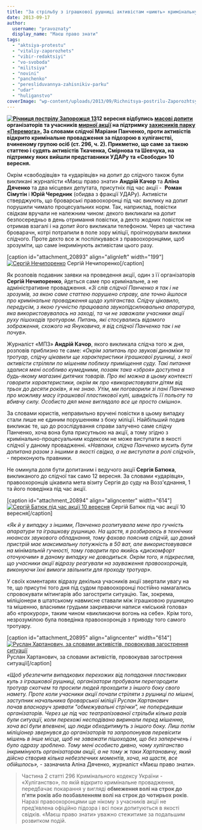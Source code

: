 ```yaml
---
title: "За стрільбу з іграшкової рушниці активістам «шиють» кримінальну справу?"
date: 2013-09-17
author: 
  username: "pravoznaty"
  display_name: "Маєш право знати"
tags: 
  - "aktsiya-protestu"
  - "vitaliy-zaporozhets"
  - "vibir-redaktsiyi"
  - "vo-svoboda"
  - "militsiya"
  - "novini"
  - "panchenko"
  - "peresliduvannya-zahisnikiv-parku"
  - "udar"
  - "huliganstvo"
coverImage: "wp-content/uploads/2013/09/Richnitsya-postrilu-Zaporozhtsya-4-445h300.jpg"
---
```


**[![Річниця пострілу Запорожця 13](https://mpz.brovary.org/wp-content/uploads/2013/09/Richnitsya-postrilu-Zaporozhtsya-13.jpg)](https://mpz.brovary.org/wp-content/uploads/2013/09/Richnitsya-postrilu-Zaporozhtsya-13.jpg)12 вересня відбулись [масові допити](https://mpz.brovary.org/v-brovarah-rozpochalis-masovi-dopiti-zhurnalistiv-ta-opozitsioneriv/) організаторів та учасників [мирної акції](https://mpz.brovary.org/na-chest-zaporozhtsya-u-brovarah-zastrelili-prezidenta-miskogo-golovu-ta-gubernatora/) на підтримку [захисників парку «Перемога».](https://mpz.brovary.org/krivavi-sutichki-vidbulis-u-brovarah-mizh-meshkantsyami-ta-zabudovnikami-tsentralnogo-parku/) За словами слідчої Маріани Панченко, проти активістів відкрито кримінальне провадження за підозрою в хуліганстві, вчиненому групою осіб (ст. 296, ч. 2). Прикметно, що саме за такою статтею і судять активістів Ткаченка, Смірнова та Шевчука, на підтримку яких вийшли представники УДАРу та «Свободи» 10 вересня.**

Окрім «свободівців» та «ударівців» на допит до слідчого також були викликані журналісти «Маєш право знати» **Андрій Качор** та **Аліна Дяченко** та два місцевих депутата, присутніх під час акції -  **Роман Сімутін** і **Юрій Чередник** (обидва з фракції УДАРу). Активісти стверджують, що броварські правоохоронці під час виклику на допит порушили чимало процесуальних норм. Так, наприклад, повістки свідкам вручали не належним чином: декого викликали на допит безпосередньо в день отримання повістки, а дехто жодних повісток не отримав взагалі і на допит його викликали телефоном. Через це частина броварачн, котрі потрапили в поле зору міліції, проігнорували виклики слідчого. Проте дехто все ж поспілкувався з правоохоронцями, щоб зрозуміти, що саме інкримінують активістам цього разу.

\[caption id="attachment\_20893" align="alignleft" width="199"\][![Сергій Нечипоренко](https://mpz.brovary.org/wp-content/uploads/2013/09/DSC_1982.jpg)](https://mpz.brovary.org/wp-content/uploads/2013/09/DSC_1982.jpg) Сергій Нечипоренко\[/caption\]

Як розповів подавник заявки на проведення акції, один з її організаторів **Сергій Нечипоренко**, йдеться саме про кримінальне, а не адміністративне провадження. _«Зі слів слідчої Панченко я так і не зрозумів, за якою саме статтею порушено справу, але точно йшлося про кримінальне провадження щодо хуліганства. Слідчу цікавило, передусім, з якою гучністю працювала звукопідсилювальна апаратура, яка використовувалась на заході, та чи не заважали учасники акції руху пішоходів тротуаром. Питань, які стосувались відомого зображення, схожого на Януковича, я від слідчої Панченко так і не почув»._

Журналіст «МПЗ» **Андрій Качор**, якого викликала слідча того ж дня, розповів приблизно те саме: _«Окрім запитань про звукові динаміки та тротуар, слідчу цікавили ще характеристики іграшкової рушниці, з якої активісти стріляли по мішеням поблизу приміщення суду. Такі питання здалися мені особливо кумедними, позаяк така «зброя» доступна в будь-якому магазині дитячих товарів. Про які можна в цьому контексті говорити характеристики, окрім як про «використовувати дітям від трьох до десяти років», я не знаю. Утім, ми поговорили зі пані Панченко про можливу масу іграшкової пластикової кулі, швидкість її польоту та вбивчу силу. Особисто дял мене виглядало все це просто смішно»._

За словами юристів, неправильно вручені повістки в цьому випадку стали лише не єдиним порушенням з боку міліції. Найбільший подив викликає те, що до розслідування справи залучено саме слідчу Панченко, хоча вона була присутньою на акції, а тому згідно з кримінально-процесуальним кодексом не може виступати в якості слідчої у даному провадженні. «_Навпаки, слідча Панченко мусить бути допитана разом з іншими в якості свідка, а не виступати в ролі слідчої_», - переконують правники.

Не оминула доля бути допитаним і ведучого акції **Сергія Батюка**, викликаного до слідчої так само 12 вересня. За словами «ударівця», правоохоронців цікавила мета візиту Сергія до суду на Возз'єднання, 1 та його поведінка під час акції.

\[caption id="attachment\_20894" align="aligncenter" width="614"\][![Сергій Батюк під час акції 10 вересня](https://mpz.brovary.org/wp-content/uploads/2013/09/Richnitsya-postrilu-Zaporozhtsya-31.jpg)](https://mpz.brovary.org/wp-content/uploads/2013/09/Richnitsya-postrilu-Zaporozhtsya-31.jpg) Сергій Батюк під час акції 10 вересня\[/caption\]

_«Як й у випадку з іншими, Панченко розпитувала мене про гучність апаратури та іграшкову рушницю. На щастя, я розбираюсь в технічних нюансах звукового обладнання, тому фахово пояснив слідчій, що даний пристрій має максимальну потужність в 50 ват, але використовувався на мінімальній гучності, тому говорити про якийсь «дискомфорт оточуючим» в даному випадку не доводиться. Окрім того, я підкреслив, що учасники акції відразу реагували на зауваження правоохоронців, виконуючи їхні вимоги звільнити для проходу тротуар»._

У своїх коментарях відразу декілька учасників акції звертали увагу на те, що присутні того дня під судом правоохоронці постійно намагались спровокувати мітингарів або загострити ситуацію. Так, зокрема, міліціонери в штатському навмисне ставали між іграшковою рушницею та мішенню, власними грудьми закриваючи написи «міський голова» або «прокурор», таким чином «викликаючи вогонь на себе». Крім того, незрозумілою була поведінка правоохоронців з приводу того самого тротуару.

\[caption id="attachment\_20895" align="aligncenter" width="614"\][![Руслан Хартанович, за словами активістів, провокував загострення ситуації](https://mpz.brovary.org/wp-content/uploads/2013/09/Richnitsya-postrilu-Zaporozhtsya-171.jpg)](https://mpz.brovary.org/wp-content/uploads/2013/09/Richnitsya-postrilu-Zaporozhtsya-171.jpg) Руслан Хартанович, за словами активістів, провокував загострення ситуації\[/caption\]

_«Щоб убезпечити випадкових перехожих від попадання пластикових куль з іграшкової рушниці, організатори пробували перегородити тротуар скотчем та просили людей проходити з іншого боку свого намету. Проте коли учасники акції почали стріляти з рушниці по мішені, заступник начальника броварської міліції Руслан Хартанович почав власноруч зривати "обмежувальні стрічки", не попередивши організаторів. Через це під час театралізованої стрільби кілька разів були ситуації, коли перехожі несподівано виринали перед мішенню, хоча всі були впевнені, що люди обходитимуть з іншого боку. Лиш потім міліціонер звернувся до організаторів та запропонував перевісити мішень в інше місце, щоб не заважати пішоходам, що без заперечень і було одразу зроблено. Тому мені особисто дивно, чому хуліганство інкримінують організаторам акції, а не тому ж таки Хартановичу, який дійсно створив кілька небезпечних моментів, хоча, на щастя, все обійшлось»,_ - зазначила Аліна Дяченко, журналіст «Маєш право знати».

> Частина 2 статті 296 Кримінального кодексу України - «Хуліганство», по якій відкрито кримінальне провадження, передбачає покарання у вигляді **обмеження волі на строк до п'яти років або позбавленням волі на строк до чотирьох років**. Наразі правоохоронцями ще нікому з учасників акції не пред’явлена офіційно підозра і всі поки допитуються в якості свідків. «Маєш право знати» уважно стежитиме за подальшим розвитком подій.
